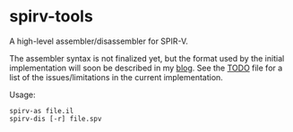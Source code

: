# spirv-tools
A high-level assembler/disassembler for SPIR-V.

The assembler syntax is not finalized yet, but the format used by the initial implementation will soon be described in my [blog](http://kristerw.blogspot.se/). See the [TODO](TODO.md) file for a list of the issues/limitations in the current implementation.

Usage:
```
spirv-as file.il
spirv-dis [-r] file.spv
```
